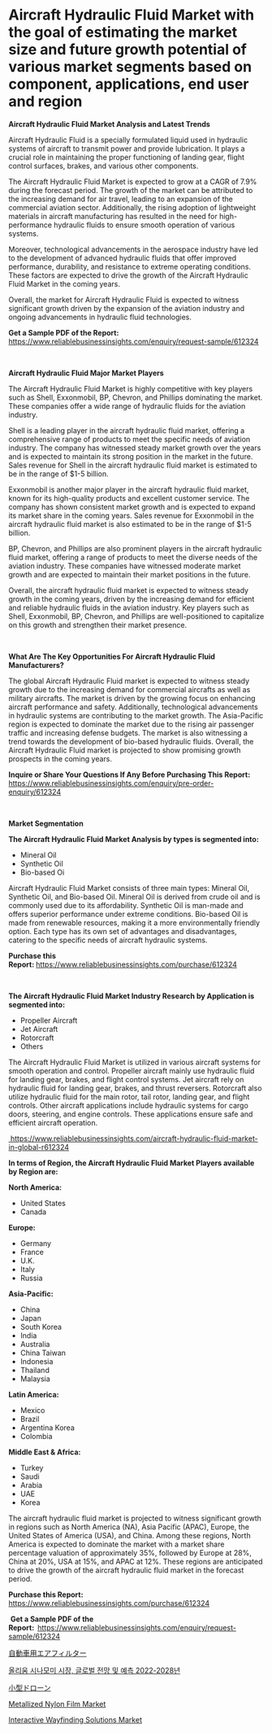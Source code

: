 <p><h1>Aircraft Hydraulic Fluid Market with the goal of estimating the market size and future growth potential of various market segments based on component, applications, end user and region</h1></p><p><strong>Aircraft Hydraulic Fluid Market Analysis and Latest Trends</strong></p>
<p><p>Aircraft Hydraulic Fluid is a specially formulated liquid used in hydraulic systems of aircraft to transmit power and provide lubrication. It plays a crucial role in maintaining the proper functioning of landing gear, flight control surfaces, brakes, and various other components.</p><p>The Aircraft Hydraulic Fluid Market is expected to grow at a CAGR of 7.9% during the forecast period. The growth of the market can be attributed to the increasing demand for air travel, leading to an expansion of the commercial aviation sector. Additionally, the rising adoption of lightweight materials in aircraft manufacturing has resulted in the need for high-performance hydraulic fluids to ensure smooth operation of various systems.</p><p>Moreover, technological advancements in the aerospace industry have led to the development of advanced hydraulic fluids that offer improved performance, durability, and resistance to extreme operating conditions. These factors are expected to drive the growth of the Aircraft Hydraulic Fluid Market in the coming years.</p><p>Overall, the market for Aircraft Hydraulic Fluid is expected to witness significant growth driven by the expansion of the aviation industry and ongoing advancements in hydraulic fluid technologies.</p></p>
<p><strong>Get a Sample PDF of the Report:&nbsp;</strong> <a href="https://www.reliablebusinessinsights.com/enquiry/request-sample/612324">https://www.reliablebusinessinsights.com/enquiry/request-sample/612324</a></p>
<p>&nbsp;</p>
<p><strong>Aircraft Hydraulic Fluid Major Market Players</strong></p>
<p><p>The Aircraft Hydraulic Fluid Market is highly competitive with key players such as Shell, Exxonmobil, BP, Chevron, and Phillips dominating the market. These companies offer a wide range of hydraulic fluids for the aviation industry.</p><p>Shell is a leading player in the aircraft hydraulic fluid market, offering a comprehensive range of products to meet the specific needs of aviation industry. The company has witnessed steady market growth over the years and is expected to maintain its strong position in the market in the future. Sales revenue for Shell in the aircraft hydraulic fluid market is estimated to be in the range of $1-5 billion.</p><p>Exxonmobil is another major player in the aircraft hydraulic fluid market, known for its high-quality products and excellent customer service. The company has shown consistent market growth and is expected to expand its market share in the coming years. Sales revenue for Exxonmobil in the aircraft hydraulic fluid market is also estimated to be in the range of $1-5 billion.</p><p>BP, Chevron, and Phillips are also prominent players in the aircraft hydraulic fluid market, offering a range of products to meet the diverse needs of the aviation industry. These companies have witnessed moderate market growth and are expected to maintain their market positions in the future.</p><p>Overall, the aircraft hydraulic fluid market is expected to witness steady growth in the coming years, driven by the increasing demand for efficient and reliable hydraulic fluids in the aviation industry. Key players such as Shell, Exxonmobil, BP, Chevron, and Phillips are well-positioned to capitalize on this growth and strengthen their market presence.</p></p>
<p>&nbsp;</p>
<p><strong>What Are The Key Opportunities For Aircraft Hydraulic Fluid Manufacturers?</strong></p>
<p><p>The global Aircraft Hydraulic Fluid market is expected to witness steady growth due to the increasing demand for commercial aircrafts as well as military aircrafts. The market is driven by the growing focus on enhancing aircraft performance and safety. Additionally, technological advancements in hydraulic systems are contributing to the market growth. The Asia-Pacific region is expected to dominate the market due to the rising air passenger traffic and increasing defense budgets. The market is also witnessing a trend towards the development of bio-based hydraulic fluids. Overall, the Aircraft Hydraulic Fluid market is projected to show promising growth prospects in the coming years.</p></p>
<p><strong>Inquire or Share Your Questions If Any Before Purchasing This Report:</strong> <a href="https://www.reliablebusinessinsights.com/enquiry/pre-order-enquiry/612324">https://www.reliablebusinessinsights.com/enquiry/pre-order-enquiry/612324</a></p>
<p>&nbsp;</p>
<p><strong>Market Segmentation</strong></p>
<p><strong>The Aircraft Hydraulic Fluid Market Analysis by types is segmented into:</strong></p>
<p><ul><li>Mineral Oil</li><li>Synthetic Oil</li><li>Bio-based Oi</li></ul></p>
<p><p>Aircraft Hydraulic Fluid Market consists of three main types: Mineral Oil, Synthetic Oil, and Bio-based Oil. Mineral Oil is derived from crude oil and is commonly used due to its affordability. Synthetic Oil is man-made and offers superior performance under extreme conditions. Bio-based Oil is made from renewable resources, making it a more environmentally friendly option. Each type has its own set of advantages and disadvantages, catering to the specific needs of aircraft hydraulic systems.</p></p>
<p><strong>Purchase this Report:&nbsp;</strong><a href="https://www.reliablebusinessinsights.com/purchase/612324">https://www.reliablebusinessinsights.com/purchase/612324</a></p>
<p>&nbsp;</p>
<p><strong>The Aircraft Hydraulic Fluid Market Industry Research by Application is segmented into:</strong></p>
<p><ul><li>Propeller Aircraft</li><li>Jet Aircraft</li><li>Rotorcraft</li><li>Others</li></ul></p>
<p><p>The Aircraft Hydraulic Fluid Market is utilized in various aircraft systems for smooth operation and control. Propeller aircraft mainly use hydraulic fluid for landing gear, brakes, and flight control systems. Jet aircraft rely on hydraulic fluid for landing gear, brakes, and thrust reversers. Rotorcraft also utilize hydraulic fluid for the main rotor, tail rotor, landing gear, and flight controls. Other aircraft applications include hydraulic systems for cargo doors, steering, and engine controls. These applications ensure safe and efficient aircraft operation.</p></p>
<p><a href="https://www.reliablebusinessinsights.com/aircraft-hydraulic-fluid-market-in-global-r612324">&nbsp;https://www.reliablebusinessinsights.com/aircraft-hydraulic-fluid-market-in-global-r612324</a></p>
<p><strong>In terms of Region, the Aircraft Hydraulic Fluid Market Players available by Region are:</strong></p>
<p>
    <p> <strong> North America: </strong>
        <ul>
            <li>United States</li>
            <li>Canada</li>
        </ul>
        </p> 
    <p> <strong> Europe: </strong>
        <ul>
            <li>Germany</li>
            <li>France</li>
            <li>U.K.</li>
            <li>Italy</li>
            <li>Russia</li>
        </ul>
        </p> 
    <p> <strong> Asia-Pacific: </strong>
        <ul>
            <li>China</li>
            <li>Japan</li>
            <li>South Korea</li>
            <li>India</li>
            <li>Australia</li>
            <li>China Taiwan</li>
            <li>Indonesia</li>
            <li>Thailand</li>
            <li>Malaysia</li>
        </ul>
        </p> 
    <p> <strong> Latin America: </strong>
        <ul>
            <li>Mexico</li>
            <li>Brazil</li>
            <li>Argentina Korea</li>
            <li>Colombia</li>
        </ul>
        </p> 
    <p> <strong> Middle East & Africa: </strong>
        <ul>
            <li>Turkey</li>
            <li>Saudi</li>
            <li>Arabia</li>
            <li>UAE</li>
            <li>Korea</li>
        </ul>
    </p>
    </p>
<p><p>The aircraft hydraulic fluid market is projected to witness significant growth in regions such as North America (NA), Asia Pacific (APAC), Europe, the United States of America (USA), and China. Among these regions, North America is expected to dominate the market with a market share percentage valuation of approximately 35%, followed by Europe at 28%, China at 20%, USA at 15%, and APAC at 12%. These regions are anticipated to drive the growth of the aircraft hydraulic fluid market in the forecast period.</p></p>
<p><strong>Purchase this Report: </strong><a href="https://www.reliablebusinessinsights.com/purchase/612324">https://www.reliablebusinessinsights.com/purchase/612324</a></p>
<p>&nbsp;<strong>Get a Sample PDF of the Report:&nbsp;&nbsp;</strong><a href="https://www.reliablebusinessinsights.com/enquiry/request-sample/612324">https://www.reliablebusinessinsights.com/enquiry/request-sample/612324</a></p>
<p><strong></strong></p>
<p><p><a href="https://github.com/RandallRunte2023/Market-Research-Report-List-1/blob/main/9599588134385.md">自動車用エアフィルター</a></p><p><a href="https://medium.com/@joanacasper2001/%EC%98%AC%EB%A0%98-%EC%8B%9C%EB%82%98%EB%AA%A8%EB%AF%B8-%EC%8B%9C%EC%9E%A5-%EA%B8%80%EB%A1%9C%EB%B2%8C-%EC%A0%84%EB%A7%9D-%EB%B0%8F-%EC%98%88%EC%B8%A1-2022-2028-%EC%82%B0%EC%97%85-%EB%B6%84%EC%84%9D-%EB%B3%B4%EA%B3%A0%EC%84%9C-%EC%8B%9C%EC%9E%A5-%EA%B7%9C%EB%AA%A8-%EC%A0%90%EC%9C%A0%EC%9C%A8-%EC%9D%91%EC%9A%A9-%EB%B0%8F-%EC%A7%80%EC%97%AD%EB%B3%84-%EB%8F%99%ED%96%A5-%EA%B2%BD%EC%9F%81-%EC%A0%84%EB%9E%B5-2024-2031-7cb02627517f">올리움 시나모미 시장, 글로벌 전망 및 예측 2022-2028년</a></p><p><a href="https://medium.com/@addiehirthe05/%E4%B8%96%E7%95%8C%E7%9A%84%E3%81%AA%E5%B0%8F%E5%9E%8B%E3%83%89%E3%83%AD%E3%83%BC%E3%83%B3%E5%B8%82%E5%A0%B4%E3%81%AF-2024%E5%B9%B4%E3%81%8B%E3%82%892031%E5%B9%B4%E3%81%AE%E6%9C%9F%E9%96%93%E3%81%AB-%E3%81%AE%E5%B9%B4%E9%96%93%E6%88%90%E9%95%B7%E7%8E%87%E3%81%A7%E6%8B%A1%E5%A4%A7%E3%81%99%E3%82%8B%E3%81%A8%E4%BA%88%E6%B8%AC%E3%81%95%E3%82%8C%E3%81%A6%E3%81%84%E3%81%BE%E3%81%99-e07db735f7bd">小型ドローン</a></p><p><a href="https://github.com/vimar16th/Market-Research-Report-List-5/blob/main/metallized-nylon-film-market.md">Metallized Nylon Film Market</a></p><p><a href="https://www.linkedin.com/pulse/interactive-wayfinding-solutions-market-insight-trends-growth-ejzge">Interactive Wayfinding Solutions Market</a></p></p>